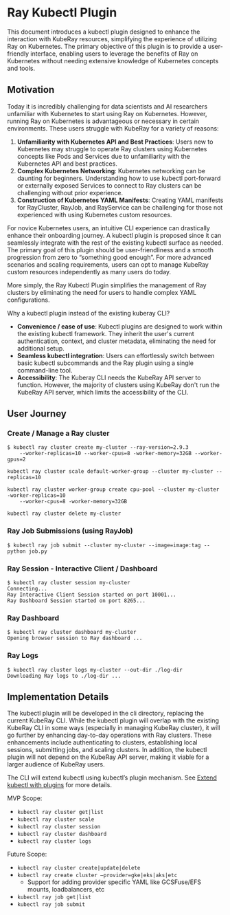 # Ray Kubectl Plugin

This document introduces a kubectl plugin designed to enhance the interaction with KubeRay resources, simplifying the experience of utilizing Ray on Kubernetes.
The primary objective of this plugin is to provide a user-friendly interface, enabling users to leverage the benefits of Ray on Kubernetes without needing extensive knowledge of Kubernetes concepts and tools.

## Motivation

Today it is incredibly challenging for data scientists and AI researchers unfamiliar with Kubernetes to start using Ray on Kubernetes.
However, running Ray on Kubernetes is advantageous or necessary in certain environments. These users struggle with KubeRay for a variety of reasons:
1. **Unfamiliarity with Kubernetes API and Best Practices**: Users new to Kubernetes may struggle to operate Ray clusters using Kubernetes concepts like Pods and Services due to unfamiliarity with the Kubernetes API and best practices.
2. **Complex Kubernetes Networking**: Kubernetes networking can be daunting for beginners. Understanding how to use kubectl port-forward or externally exposed Services to connect to Ray clusters can be challenging without prior experience.
3. **Construction of Kubernetes YAML Manifests**: Creating YAML manifests for RayCluster, RayJob, and RayService can be challenging for those not experienced with using Kubernetes custom resources.

For novice Kubernetes users, an intuitive CLI experience can drastically enhance their onboarding journey. A kubectl plugin is proposed since it can seamlessly integrate with the rest of the existing kubectl surface as needed.
The primary goal of this plugin should be user-friendliness and a smooth progression from zero to “something good enough”. For more advanced scenarios and scaling requirements, users can opt to manage KubeRay custom resources
independently as many users do today.

More simply, the Ray Kubectl Plugin simplifies the management of Ray clusters by eliminating the need for users to handle complex YAML configurations.

Why a kubectl plugin instead of the existing kuberay CLI?
* **Convenience / ease of use**: Kubectl plugins are designed to work within the existing kubectl framework. They inherit the user's current authentication, context, and cluster metadata, eliminating the need for additional setup.
* **Seamless kubectl integration**: Users can effortlessly switch between basic kubectl subcommands and the Ray plugin using a single command-line tool.
* **Accessibility**: The Kuberay CLI needs the KubeRay API server to function. However, the majority of clusters using KubeRay don't run the KubeRay API server, which limits the accessibility of the CLI.

## User Journey

### Create / Manage a Ray cluster

```
$ kubectl ray cluster create my-cluster --ray-version=2.9.3
    --worker-replicas=10 --worker-cpus=8 -worker-memory=32GB --worker-gpus=2
```

```
kubectl ray cluster scale default-worker-group --cluster my-cluster --replicas=10
```

```
kubectl ray cluster worker-group create cpu-pool --cluster my-cluster -worker-replicas=10
    --worker-cpus=8 -worker-memory=32GB

```

```
kubectl ray cluster delete my-cluster
```

### Ray Job Submissions (using RayJob)

```
$ kubectl ray job submit --cluster my-cluster --image=image:tag -- python job.py
```

### Ray Session - Interactive Client / Dashboard

```
$ kubectl ray cluster session my-cluster
Connecting...
Ray Interactive Client Session started on port 10001...
Ray Dashboard Session started on port 8265...
```

### Ray Dashboard

```
$ kubectl ray cluster dashboard my-cluster
Opening browser session to Ray dashboard ...
```

### Ray Logs

```
$ kubectl ray cluster logs my-cluster --out-dir ./log-dir
Downloading Ray logs to ./log-dir ...
```

## Implementation Details

The kubectl plugin will be developed in the cli directory, replacing the current KubeRay CLI. While the kubectl plugin will overlap with the existing KubeRay CLI in some ways (especially in managing KubeRay cluster), it will go further by enhancing day-to-day operations with Ray clusters. These enhancements include authenticating to clusters, establishing local sessions, submitting jobs, and scaling clusters. In addition, the kubectl plugin will not depend on the KubeRay API server, making it viable for a larger audience of KubeRay users.

The CLI will extend kubectl using kubectl’s plugin mechanism. See [Extend kubectl with plugins](https://kubernetes.io/docs/tasks/extend-kubectl/kubectl-plugins/) for more details.

MVP Scope:
* `kubectl ray cluster get|list`
* `kubectl ray cluster scale`
* `kubectl ray cluster session`
* `kubectl ray cluster dashboard`
* `kubectl ray cluster logs`

Future Scope:
* `kubectl ray cluster create|update|delete`
* `kubectl ray create cluster –provider=gke|eks|aks|etc`
    * Support for adding provider specific YAML like GCSFuse/EFS mounts, loadbalancers, etc
* `kubectl ray job get|list`
* `kubectl ray job submit`
